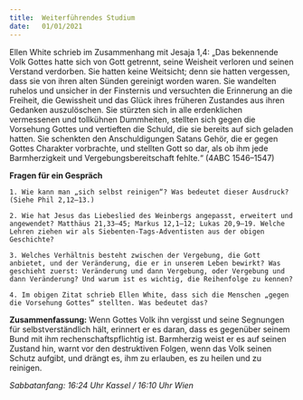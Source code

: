 ```yaml
---
title:  Weiterführendes Studium
date:   01/01/2021
---
```


Ellen White schrieb im Zusammenhang mit Jesaja 1,4: „Das bekennende Volk Gottes hatte sich von Gott getrennt, seine Weisheit verloren und seinen Verstand verdorben. Sie hatten keine Weitsicht; denn sie hatten vergessen, dass sie von ihren alten Sünden gereinigt worden waren. Sie wandelten ruhelos und unsicher in der Finsternis und versuchten die Erinnerung an die Freiheit, die Gewissheit und das Glück ihres früheren Zustandes aus ihren Gedanken auszulöschen. Sie stürzten sich in alle erdenklichen vermessenen und tollkühnen Dummheiten, stellten sich gegen die Vorsehung Gottes und vertieften die Schuld, die sie bereits auf sich geladen hatten. Sie schenkten den Anschuldigungen Satans Gehör, die er gegen Gottes Charakter vorbrachte, und stellten Gott so dar, als ob ihm jede Barmherzigkeit und Vergebungsbereitschaft fehlte.“ (4ABC 1546–1547)

**Fragen für ein Gespräch**

`1. Wie kann man „sich selbst reinigen“? Was bedeutet dieser Ausdruck? (Siehe Phil 2,12–13.)`

`2. Wie hat Jesus das Liebeslied des Weinbergs angepasst, erweitert und angewendet? Matthäus 21,33–45; Markus 12,1–12; Lukas 20,9–19. Welche Lehren ziehen wir als Siebenten-Tags-Adventisten aus der obigen Geschichte?`

`3. Welches Verhältnis besteht zwischen der Vergebung, die Gott anbietet, und der Veränderung, die er in unserem Leben bewirkt? Was geschieht zuerst: Veränderung und dann Vergebung, oder Vergebung und dann Veränderung? Und warum ist es wichtig, die Reihenfolge zu kennen?`

`4. Im obigen Zitat schrieb Ellen White, dass sich die Menschen „gegen die Vorsehung Gottes“ stellten. Was bedeutet das?`

**Zusammenfassung:** Wenn Gottes Volk ihn vergisst und seine Segnungen für selbstverständlich hält, erinnert er es daran, dass es gegenüber seinem Bund mit ihm rechenschaftspflichtig ist. Barmherzig weist er es auf seinen Zustand hin, warnt vor den destruktiven Folgen, wenn das Volk seinen Schutz aufgibt, und drängt es, ihm zu erlauben, es zu heilen und zu reinigen.

_Sabbatanfang: 16:24 Uhr Kassel / 16:10 Uhr Wien_